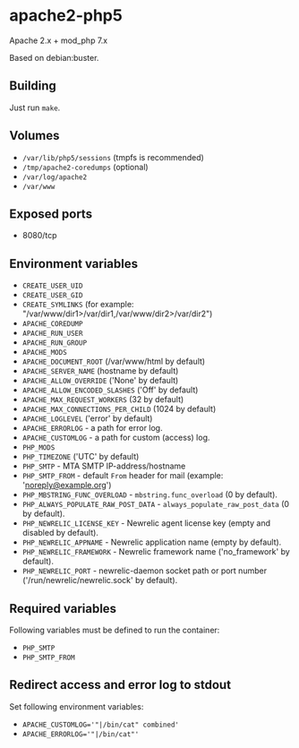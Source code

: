 # apache2-php5

Apache 2.x + mod\_php 7.x

Based on debian:buster.

## Building

Just run `make`.

## Volumes

* `/var/lib/php5/sessions` (tmpfs is recommended)
* `/tmp/apache2-coredumps` (optional)
* `/var/log/apache2`
* `/var/www`

## Exposed ports

* 8080/tcp

## Environment variables

* `CREATE_USER_UID`
* `CREATE_USER_GID`
* `CREATE_SYMLINKS` (for example: "/var/www/dir1>/var/dir1,/var/www/dir2>/var/dir2")
* `APACHE_COREDUMP`
* `APACHE_RUN_USER`
* `APACHE_RUN_GROUP`
* `APACHE_MODS`
* `APACHE_DOCUMENT_ROOT` (/var/www/html by default)
* `APACHE_SERVER_NAME` (hostname by default)
* `APACHE_ALLOW_OVERRIDE` ('None' by default)
* `APACHE_ALLOW_ENCODED_SLASHES` ('Off' by default)
* `APACHE_MAX_REQUEST_WORKERS` (32 by default)
* `APACHE_MAX_CONNECTIONS_PER_CHILD` (1024 by default)
* `APACHE_LOGLEVEL` ('error' by default)
* `APACHE_ERRORLOG` - a path for error log.
* `APACHE_CUSTOMLOG` - a path for custom (access) log.
* `PHP_MODS`
* `PHP_TIMEZONE` ('UTC' by default)
* `PHP_SMTP` - MTA SMTP IP-address/hostname
* `PHP_SMTP_FROM` - default `From` header for mail (example:
  'noreply@example.org')
* `PHP_MBSTRING_FUNC_OVERLOAD` - `mbstring.func_overload` (0 by default).
* `PHP_ALWAYS_POPULATE_RAW_POST_DATA` - `always_populate_raw_post_data` (0 by default).
* `PHP_NEWRELIC_LICENSE_KEY` - Newrelic agent license key (empty and disabled by default).
* `PHP_NEWRELIC_APPNAME` - Newrelic application name (empty by default).
* `PHP_NEWRELIC_FRAMEWORK` - Newrelic framework name ('no_framework' by default).
* `PHP_NEWRELIC_PORT` - newrelic-daemon socket path or port number ('/run/newrelic/newrelic.sock' by default).

## Required variables

Following variables must be defined to run the container:

* `PHP_SMTP`
* `PHP_SMTP_FROM`

## Redirect access and error log to stdout

Set following environment variables:

* `APACHE_CUSTOMLOG='"|/bin/cat" combined'`
* `APACHE_ERRORLOG='"|/bin/cat"'`
